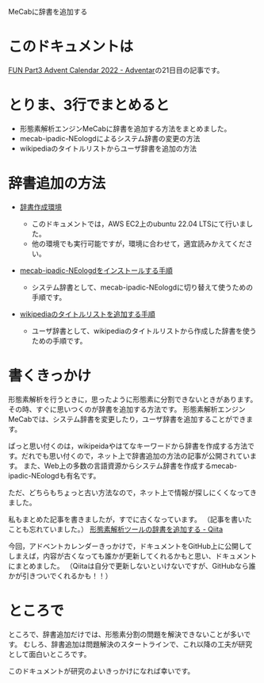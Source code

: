 MeCabに辞書を追加する

# このドキュメントは
[FUN Part3 Advent Calendar 2022 - Adventar](https://adventar.org/calendars/7655)の21日目の記事です。


# とりま、3行でまとめると
- 形態素解析エンジンMeCabに辞書を追加する方法をまとめました。
- mecab-ipadic-NEologdによるシステム辞書の変更の方法
- wikipediaのタイトルリストからユーザ辞書を追加の方法

# 辞書追加の方法

- [辞書作成環境](https://github.com/ayaniimi213/MecabWithExtendedDic/blob/main/environment.md)
  - このドキュメントでは，AWS EC2上のubuntu 22.04 LTSにて行いました。
  - 他の環境でも実行可能ですが，環境に合わせて，適宜読みかえてください。

- [mecab-ipadic-NEologdをインストールする手順](https://github.com/ayaniimi213/MecabWithExtendedDic/blob/main/neologd.md)
  - システム辞書として、mecab-ipadic-NEologdに切り替えて使うための手順です。

- [wikipediaのタイトルリストを追加する手順](https://github.com/ayaniimi213/MecabWithExtendedDic/blob/main/wikipedia.md)
  - ユーザ辞書として、wikipediaのタイトルリストから作成した辞書を使うための手順です。

# 書くきっかけ
形態素解析を行うときに，思ったように形態素に分割できないときがあります。その時、すぐに思いつくのが辞書を追加する方法です。
形態素解析エンジンMeCabでは、システム辞書を変更したり，ユーザ辞書を追加することができます。

ぱっと思い付くのは，wikipeidaやはてなキーワードから辞書を作成する方法です。だれでも思い付くので，ネット上で辞書追加の方法の記事が公開されています。
また、Web上の多数の言語資源からシステム辞書を作成するmecab-ipadic-NEologdも有名です。

ただ、どちらもちょっと古い方法なので，ネット上で情報が探しにくくなってきました。

私もまとめた記事を書きましたが，すでに古くなっています。
（記事を書いたことも忘れていました。）
[形態素解析ツールの辞書を追加する - Qiita](https://qiita.com/ayaniimi213/items/94bfa86ec73d7625aef4)

今回，アドベントカレンダーきっかけで，ドキュメントをGitHub上に公開してしまえば，内容が古くなっても誰かが更新してくれるかもと思い、ドキュメントにまとめました。
（Qiitaは自分で更新しないといけないですが、GitHubなら誰かが引きついでくれるかも！！）

# ところで
ところで、辞書追加だけでは、形態素分割の問題を解決できないことが多いです。
むしろ、辞書追加は問題解決のスタートラインで、これ以降の工夫が研究として面白いところです。

このドキュメントが研究のよいきっかけになれば幸いです。
